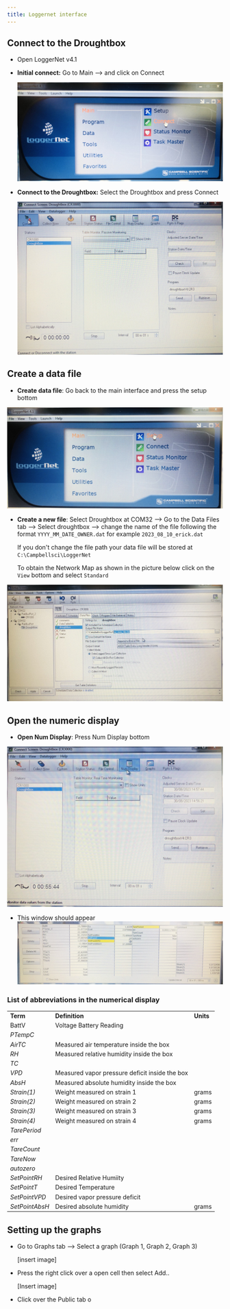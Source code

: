 ```yaml
---
title: Loggernet interface
---
```


## Connect to the Droughtbox

+ Open LoggerNet v4.1


+ __Initial connect:__ Go to Main -->  and click on Connect

	 ![Initial connect](media/loggernet_initial_connect.jpg)

+ __Connect to the Droughtbox:__ Select the Droughtbox and press Connect  

	![Connect to Droughtbox](media/loggernet_connect.jpg)

## Create a data file

+ __Create data file__:  Go back to the main interface and press the setup bottom  
 
![page_setup](media/loggernet_setup_datafile.jpg)


+ __Create a new file__: Select Droughtbox at COM32  --> Go to the Data Files tab --> Select droughtbox --> change the name of the file following the format `YYYY_MM_DATE_OWNER.dat` for example `2023_08_10_erick.dat`

	If you don't change the file path your data file will be stored at `C:\Campbellsci\LoggerNet` 

	To obtain the Network Map as shown in the picture below click on the `View` bottom and select `Standard` 


![Create a new datafile](media/loggernet_create_data_file.jpg)


## Open the numeric display

 + __Open Num Display__: Press Num Display bottom
 
![open_numeric_display](media/loggernet_open_numerical_display.jpg)


+ This window should appear 
![numeric_display_window](media/loggernet_numeric_display.jpg)


### List of abbreviations in the numerical display 


<table>
  <tr>
   <td><strong>Term</strong>
   </td>
   <td><strong>Definition</strong>
   </td>
   <td><strong>Units</strong>
   </td>
  </tr>
  <tr>
   <td>BattV
   </td>
   <td>Voltage Battery Reading
   </td>
   <td>
   </td>
  </tr>
  <tr>
   <td><em>PTempC</em>
   </td>
   <td>
   </td>
   <td>
   </td>
  </tr>
  <tr>
   <td><em>AirTC</em>
   </td>
   <td>Measured air temperature inside the box 
   </td>
   <td>
   </td>
  </tr>
  <tr>
   <td><em>RH</em>
   </td>
   <td>Measured relative humidity inside the box
   </td>
   <td>
   </td>
  </tr>
  <tr>
   <td><em>TC</em>
   </td>
   <td>
   </td>
   <td>
   </td>
  </tr>
  <tr>
   <td><em>VPD</em>
   </td>
   <td>Measured vapor pressure deficit inside the box
   </td>
   <td>
   </td>
  </tr>
  <tr>
   <td><em>AbsH</em>
   </td>
   <td>Measured absolute humidity inside the box
   </td>
   <td>
   </td>
  </tr>
  <tr>
   <td><em>Strain(1)</em>
   </td>
   <td>Weight measured on strain 1
   </td>
   <td>grams
   </td>
  </tr>
  <tr>
   <td><em>Strain(2)</em>
   </td>
   <td>Weight measured on strain 2
   </td>
   <td>grams
   </td>
  </tr>
  <tr>
   <td><em>Strain(3)</em>
   </td>
   <td>Weight measured on strain 3
   </td>
   <td>grams
   </td>
  </tr>
  <tr>
   <td><em>Strain(4)</em>
   </td>
   <td>Weight measured on strain 4
   </td>
   <td>grams
   </td>
  </tr>
  <tr>
   <td><em>TarePeriod</em>
   </td>
   <td>
   </td>
   <td>
   </td>
  </tr>
  <tr>
   <td><em>err</em>
   </td>
   <td>
   </td>
   <td>
   </td>
  </tr>
  <tr>
   <td><em>TareCount</em>
   </td>
   <td>
   </td>
   <td>
   </td>
  </tr>
  <tr>
   <td><em>TareNow</em>
   </td>
   <td>
   </td>
   <td>
   </td>
  </tr>
  <tr>
   <td><em>autozero</em>
   </td>
   <td>
   </td>
   <td>
   </td>
  </tr>
  <tr>
   <td><em>SetPointRH</em>
   </td>
   <td>Desired Relative Humiity
   </td>
   <td>
   </td>
  </tr>
  <tr>
   <td><em>SetPointT</em>
   </td>
   <td>Desired Temperature
   </td>
   <td>
   </td>
  </tr>
  <tr>
   <td><em>SetPointVPD</em>
   </td>
   <td>Desired vapor pressure deficit
   </td>
   <td>
   </td>
  </tr>
  <tr>
   <td><em>SetPointAbsH</em>
   </td>
   <td>Desired absolute humidity
   </td>
   <td>grams
   </td>
  </tr>
</table>

## Setting up the graphs

+ Go to Graphs tab --> Select a graph (Graph 1, Graph 2, Graph 3)

	[insert image]

+ Press  the right click over a open cell then select Add..

	[Insert image]

+ Click over the Public tab o  